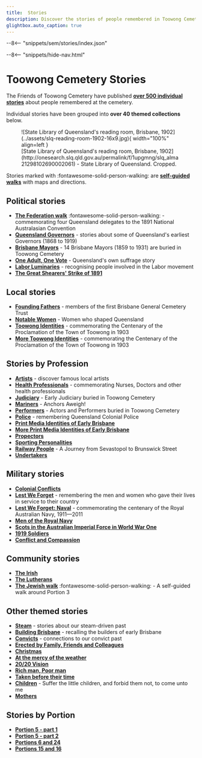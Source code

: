 ```yaml
---
title:  Stories 
description: Discover the stories of people remembered in Toowong Cemetery
glightbox.auto_caption: true  
---
```


--8<-- "snippets/sem/stories/index.json"


--8<-- "snippets/hide-nav.html"


# Toowong Cemetery Stories

The Friends of Toowong Cemetery have published **[over 500 individual stories](../research/find-a-story.md)** about people remembered at the cemetery. 

Individual stories have been grouped into **over 40 themed collections** below. 


<figure markdown>
  ![State Library of Queensland's reading room, Brisbane, 1902](../assets/slq-reading-room-1902-16x9.jpg){ width="100%" align=left }
  <figcaption markdown>[State Library of Queensland's reading room, Brisbane, 1902](http://onesearch.slq.qld.gov.au/permalink/f/1upgmng/slq_alma21298102690002061) - State Library of Queensland. Cropped.</figcaption>
</figure>

Stories marked with :fontawesome-solid-person-walking: are **[self-guided walks](../walks/index.md)** with maps and directions. 


## Political stories

- **[The Federation walk][federation-walk]** :fontawesome-solid-person-walking: - commemorating four Queensland delegates to the 1891 National Australasian Convention
- **[Queensland Governors][governors]** - stories about some of Queensland's earliest Governors (1868 to 1919) 
- **[Brisbane Mayors][brisbane-mayors]** - 14 Brisbane Mayors (1859 to 1931) are buried in Toowong Cemetery
- **[One Adult, One Vote][suffrage]** - Queensland's own suffrage story 
- **[Labor Luminaries][labor-luminaries]** - recognising people involved in the Labor movement 
- **[The Great Shearers' Strike of 1891](shearers-strike.md)**

## Local stories

- **[Founding Fathers][founding-fathers]** - members of the first Brisbane General Cemetery Trust
- **[Notable Women][notable-women]** - Women who shaped Queensland
- **[Toowong Identities][toowong-identities-1]** - commemorating the Centenary of the Proclamation of the Town of Toowong in 1903 
- **[More Toowong Identities][toowong-identities-2]** - commemorating the Centenary of the Proclamation of the Town of Toowong in 1903

<!--  
- **[Toowong Streets](toowong-street-name-origins.md)** - the origins of Toowong Street names 
--> 

## Stories by Profession

- **[Artists][artists]** - discover famous local artists
- **[Health Professionals][nurses]** - commemorating Nurses, Doctors and other health professionals 
- **[Judiciary][judiciary]** - Early Judiciary buried in Toowong Cemetery 
- **[Mariners][mariners]** - Anchors Aweigh!
- **[Performers][actors]** - Actors and Performers buried in Toowong Cemetery
- **[Police][police]** - remembering Queensland Colonial Police
- **[Print Media Identities of Early Brisbane][printers]** 
- **[More Print Media Identities of Early Brisbane][printers2]** 
- **[Propectors](prospectors.md)** 
- **[Sporting Personalities][sporting-personalities]** 
- **[Railway People][railway]** - A Journey from Sevastopol to Brunswick Street
- **[Undertakers][undertakers]**

## Military stories

- **[Colonial Conflicts][colonial-conflicts]**
- **[Lest We Forget][lest-we-forget]** - remembering the men and women who gave their lives in service to their country
- **[Lest We Forget: Naval][lest-we-forget-navy]** - commemorating the centenary of the Royal Australian Navy, 1911—2011
- **[Men of the Royal Navy][rn]** 
- **[Scots in the Australian Imperial Force in World War One][scots-ww1]** 
- **[1919 Soldiers][1919-soldiers]**  
- **[Conflict and Compassion](conflict-and-compassion.md)** 

<!-- - **[Toowong Cemetery Remembrance Walk][remembrance-walk]** - explore the lives of Queensland's volunteer troops and take a moment to reflect on the service and sacrifice for which the Anzac Legend is known. -->
## Community stories 

- **[The Irish][irish]** 
- **[The Lutherans][lutheran]** 
- **[The Jewish walk][jewish]** :fontawesome-solid-person-walking: - A self-guided walk around Portion 3

## Other themed stories

- **[Steam](steam.md)** - stories about our steam-driven past
- **[Building Brisbane][brisbane-open-house]** - recalling the builders of early Brisbane
- **[Convicts][convicts]** - connections to our convict past
- **[Erected by Family, Friends and Colleagues](erected-by-friends.md)** 
- **[Christmas](christmas.md)** 
- **[At the mercy of the weather](weather.md)** 
- **[20/20 Vision](2020-vision.md)**  
- **[Rich man, Poor man](rich-man-poor-man.md)** 
- **[Taken before their time](taken-before-their-time.md)** 
- **[Children][children]** - Suffer the little children, and forbid them not, to come unto me
- **[Mothers](mothers.md)** 

## Stories by Portion  

- **[Portion 5 - part 1](portion5-part1.md)** 
- **[Portion 5 - part 2](portion5-part2.md)** 
- **[Portions 6 and 24](portion6-and-24.md)** 
- **[Portions 15 and 16](portion15-and-16.md)** 


<!-- 
Missing stories

- December 2021	One Day: New Year’s Day, hosted by Meryll Fletcher
- November 2021	Laid to rest in 1921, hosted by Darcy Maddock

-->

<!-- links to pages or pdfs -->

[federation-walk]: ../walks/federation-walk.md
[governors]: governors.md
[brisbane-mayors]: brisbane-mayors.md
[labor-luminaries]: labor-luminaries.md
[suffrage]: suffrage.md
[lest-we-forget]: lest-we-forget.md
[lest-we-forget-navy]: lest-we-forget-navy.md
[rn]: men-of-the-royal-navy.md
[remembrance-walk]: remembrance-walk.md
[scots-ww1]: scots-in-the-aif-ww1.md
[1919-soldiers]: 1919-soldiers.md
[colonial-conflicts]: colonial-conflicts.md

[actors]: all-the-worlds-a-stage.md 
[artists]: artists.md
[mariners]: anchors-aweigh.md
[judiciary]: judiciary.md
[printers]: printers.md
[printers2]: printers-2.md
[police]: police.md
[sporting-personalities]: sporting-personalities.md
[undertakers]: undertakers.md 
[railway]: railway.md 
[nurses]: nurses-and-doctors.md

[founding-fathers]: founding-fathers.md
[notable-women]: notable-women.md
[toowong-identities-1]: toowong-identities-1.md
[toowong-identities-2]: toowong-identities-2.md

[convicts]: convict-connections.md
[irish]: irish.md
[jewish]: ../walks/jewish-walk.md
[lutheran]: lutheran.md
[children]: children.md
[brisbane-open-house]: brisbane-open-house.md

[bcc-walk-1]: bcc-walk-1.md
[bcc-walk-2]: bcc-walk-2.md
